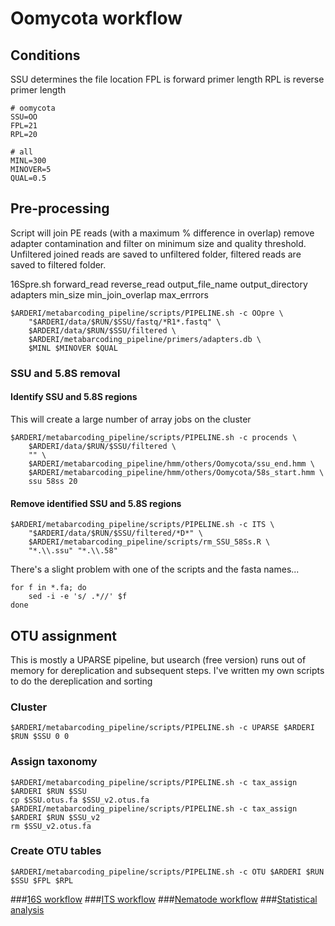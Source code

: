 # Oomycota workflow

## Conditions
SSU determines the file location
FPL is forward primer length
RPL is reverse primer length

```shell
# oomycota
SSU=OO 
FPL=21
RPL=20

# all
MINL=300
MINOVER=5
QUAL=0.5
```

## Pre-processing
Script will join PE reads (with a maximum % difference in overlap) remove adapter contamination and filter on minimum size and quality threshold.
Unfiltered joined reads are saved to unfiltered folder, filtered reads are saved to filtered folder.

16Spre.sh forward_read reverse_read output_file_name output_directory adapters min_size min_join_overlap max_errrors 

```shell
$ARDERI/metabarcoding_pipeline/scripts/PIPELINE.sh -c OOpre \
	"$ARDERI/data/$RUN/$SSU/fastq/*R1*.fastq" \
	$ARDERI/data/$RUN/$SSU/filtered \
	$ARDERI/metabarcoding_pipeline/primers/adapters.db \
	$MINL $MINOVER $QUAL
```
### SSU and 5.8S removal 

#### Identify SSU and 5.8S regions

This will create a large number of array jobs on the cluster

```shell
$ARDERI/metabarcoding_pipeline/scripts/PIPELINE.sh -c procends \
	$ARDERI/data/$RUN/$SSU/filtered \
	"" \
	$ARDERI/metabarcoding_pipeline/hmm/others/Oomycota/ssu_end.hmm \
	$ARDERI/metabarcoding_pipeline/hmm/others/Oomycota/58s_start.hmm \
	ssu 58ss 20
```

#### Remove identified SSU and 5.8S regions

```shell
$ARDERI/metabarcoding_pipeline/scripts/PIPELINE.sh -c ITS \
	"$ARDERI/data/$RUN/$SSU/filtered/*D*" \
	$ARDERI/metabarcoding_pipeline/scripts/rm_SSU_58Ss.R \
	"*.\\.ssu" "*.\\.58"
```

There's a slight problem with one of the scripts and the fasta names...
```shell
for f in *.fa; do
	sed -i -e 's/ .*//' $f
done
```

## OTU assignment 
This is mostly a UPARSE pipeline, but usearch (free version) runs out of memory for dereplication and subsequent steps. I've written my own scripts to do the dereplication and sorting 

### Cluster 
```shell
$ARDERI/metabarcoding_pipeline/scripts/PIPELINE.sh -c UPARSE $ARDERI $RUN $SSU 0 0
```
### Assign taxonomy
```shell
$ARDERI/metabarcoding_pipeline/scripts/PIPELINE.sh -c tax_assign $ARDERI $RUN $SSU 
cp $SSU.otus.fa $SSU_v2.otus.fa
$ARDERI/metabarcoding_pipeline/scripts/PIPELINE.sh -c tax_assign $ARDERI $RUN $SSU_v2
rm $SSU_v2.otus.fa
```

### Create OTU tables
```shell
$ARDERI/metabarcoding_pipeline/scripts/PIPELINE.sh -c OTU $ARDERI $RUN $SSU $FPL $RPL
```

###[16S workflow](../master/16S%20%20workflow.md)
###[ITS workflow](../master//ITS%20workflow.md)
###[Nematode workflow](../master/Nematoda%20workflow.md)
###[Statistical analysis](../master/statistical%20analysis.md)



